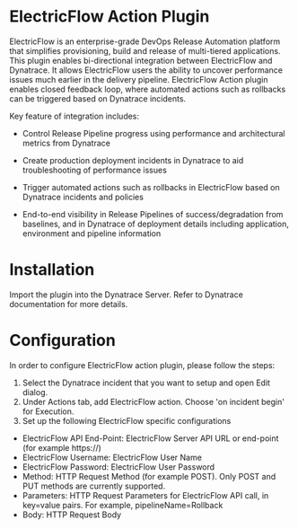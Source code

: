 # ElectricFlow Action Plugin

ElectricFlow is an enterprise-grade DevOps Release Automation platform that simplifies provisioning, build and release of multi-tiered applications. This plugin enables bi-directional integration between ElectricFlow and Dynatrace. It allows ElectricFlow users the ability to uncover performance issues much earlier in the delivery pipeline. ElectricFlow Action plugin enables closed feedback loop, where automated actions such as rollbacks can be triggered based on Dynatrace incidents.

Key feature of integration includes:

* Control Release Pipeline progress using performance and architectural metrics from Dynatrace

* Create production deployment incidents in Dynatrace to aid troubleshooting of performance issues

* Trigger automated actions such as rollbacks in ElectricFlow based on Dynatrace incidents and policies

* End-to-end visibility in Release Pipelines of success/degradation from baselines, and in Dynatrace of deployment details including application, environment and pipeline information


# Installation

Import the plugin into the Dynatrace Server. Refer to Dynatrace documentation for more details.


# Configuration

In order to configure ElectricFlow action plugin, please follow the steps:

1. Select the Dynatrace incident that you want to setup and open Edit dialog.
2. Under Actions tab, add ElectricFlow action. Choose 'on incident begin' for Execution.
3. Set up the following ElectricFlow specific configurations
* ElectricFlow API End-Point: ElectricFlow Server API URL or end-point (for example https://<electric-flow-server>)
* ElectricFlow Username: ElectricFlow User Name
* ElectricFlow Password: ElectricFlow User Password
* Method: HTTP Request Method (for example POST). Only POST and PUT methods are currently supported.
* Parameters: HTTP Request Parameters for ElectricFlow API call, in key=value pairs. For example, pipelineName=Rollback
* Body: HTTP Request Body


